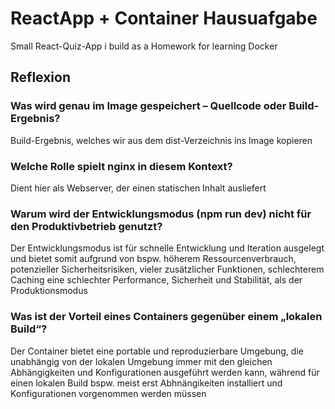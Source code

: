 # ReactApp + Container Hausuafgabe

Small React-Quiz-App i build as a Homework for learning Docker

## Reflexion

### **Was wird genau im Image gespeichert – Quellcode oder Build-Ergebnis?**

Build-Ergebnis, welches wir aus dem dist-Verzeichnis ins Image kopieren


### **Welche Rolle spielt nginx in diesem Kontext?**

Dient hier als Webserver, der einen statischen Inhalt ausliefert


### **Warum wird der Entwicklungsmodus (npm run dev) nicht für den Produktivbetrieb genutzt?**

Der Entwicklungsmodus ist für schnelle Entwicklung und Iteration ausgelegt und bietet somit aufgrund von bspw. höherem Ressourcenverbrauch, potenzieller Sicherheitsrisiken, vieler zusätzlicher Funktionen, schlechterem Caching eine schlechter Performance, Sicherheit und Stabilität, als der Produktionsmodus


### **Was ist der Vorteil eines Containers gegenüber einem „lokalen Build“?**

Der Container bietet eine portable und reproduzierbare Umgebung, die unabhängig von der lokalen Umgebung immer mit den gleichen Abhängigkeiten und Konfigurationen ausgeführt werden kann, während für einen lokalen Build bspw. meist erst Abhnängikeiten installiert und Konfigurationen vorgenommen werden müssen